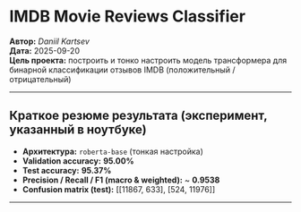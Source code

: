 # IMDB Movie Reviews Classifier
  
**Автор:** _Daniil Kartsev_  
**Дата:** 2025-09-20     
**Цель проекта:** построить и тонко настроить модель трансформера для бинарной классификации отзывов IMDB (положительный / отрицательный)

---

## Краткое резюме результата (эксперимент, указанный в ноутбуке)

- **Архитектура:** `roberta-base` (тонкая настройка)  
- **Validation accuracy:** **95.00%**  
- **Test accuracy:** **95.37%**  
- **Precision / Recall / F1 (macro & weighted):** ~ **0.9538**  
- **Confusion matrix (test):**
[[11867, 633],
[524, 11976]]

---
